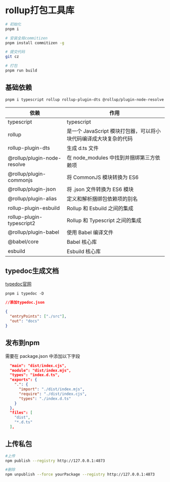 # rollup打包工具库

```bash
# 初始化
pnpm i

# 安装全局commitizen
pnpm install commitizen -g

# 提交代码
git cz

# 打包
pnpm run build
```

## 基础依赖

```bash
pnpm i typescript rollup rollup-plugin-dts @rollup/plugin-node-resolve @rollup/plugin-commonjs @rollup/plugin-json @rollup/plugin-alias rollup-plugin-esbuild rollup-plugin-typescript2 @rollup/plugin-babel @babel/core esbuild tslib typescript  -D
```

| 依赖                        | 作用                                                             |
| --------------------------- | ---------------------------------------------------------------- |
| typescript                  | typescript                                                       |
| rollup                      | 是一个 JavaScript 模块打包器，可以将小块代码编译成大块复杂的代码 |
| rollup-plugin-dts           | 生成 d.ts 文件                                                   |
| @rollup/plugin-node-resolve | 在 node_modules 中找到并捆绑第三方依赖项                         |
| @rollup/plugin-commonjs     | 将 CommonJS 模块转换为 ES6                                       |
| @rollup/plugin-json         | 将 .json 文件转换为 ES6 模块                                     |
| @rollup/plugin-alias        | 定义和解析捆绑包依赖项的别名                                     |
| rollup-plugin-esbuild       | Rollup 和 Esbuild 之间的集成                                     |
| rollup-plugin-typescript2   | Rollup 和 Typescript 之间的集成                                  |
| @rollup/plugin-babel        | 使用 Babel 编译文件                                              |
| @babel/core                 | Babel 核心库                                                     |
| esbuild                     | Esbuild 核心库                                                   |

## typedoc生成文档

[typedoc官网](https://typedoc.org/)

```shell
pnpm i typedoc -D
```

```json
//添加typedoc.json

{
  "entryPoints": ["./src"],
  "out": "docs"
}
```

## 发布到npm

需要在 package.json 中添加以下字段

```json
  "main": "dist/index.cjs",
  "module": "dist/index.mjs",
  "types": "index.d.ts",
  "exports": {
    ".": {
      "import": "./dist/index.mjs",
      "require": "./dist/index.cjs",
      "types": "./index.d.ts"
    }
  },
  "files": [
    "dist",
    "*.d.ts"
  ],

```

## 上传私包

```bash
#上传
npm publish --registry http://127.0.0.1:4873

#删除
npm unpublish --force yourPackage --registry http://127.0.0.1:4873
```
